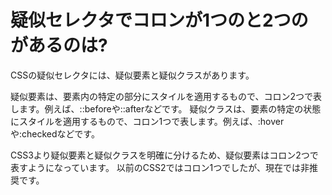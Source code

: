 # 疑似セレクタでコロンが1つのと2つのがあるのは?

CSSの疑似セレクタには、疑似要素と疑似クラスがあります。

疑似要素は、要素内の特定の部分にスタイルを適用するもので、コロン2つで表します。例えば、::beforeや::afterなどです。
疑似クラスは、要素の特定の状態にスタイルを適用するもので、コロン1つで表します。例えば、:hoverや:checkedなどです。

CSS3より疑似要素と疑似クラスを明確に分けるため、疑似要素はコロン2つで表すようになっています。
以前のCSS2ではコロン1つでしたが、現在では非推奨です。
